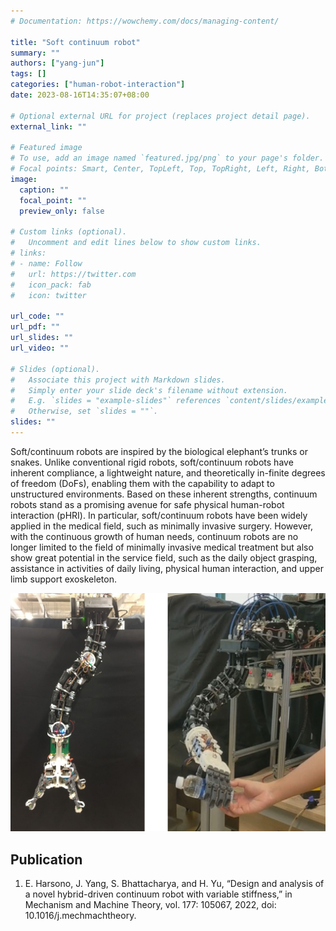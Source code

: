 ```yaml
---
# Documentation: https://wowchemy.com/docs/managing-content/

title: "Soft continuum robot"
summary: ""
authors: ["yang-jun"]
tags: []
categories: ["human-robot-interaction"]
date: 2023-08-16T14:35:07+08:00

# Optional external URL for project (replaces project detail page).
external_link: ""

# Featured image
# To use, add an image named `featured.jpg/png` to your page's folder.
# Focal points: Smart, Center, TopLeft, Top, TopRight, Left, Right, BottomLeft, Bottom, BottomRight.
image:
  caption: ""
  focal_point: ""
  preview_only: false

# Custom links (optional).
#   Uncomment and edit lines below to show custom links.
# links:
# - name: Follow
#   url: https://twitter.com
#   icon_pack: fab
#   icon: twitter

url_code: ""
url_pdf: ""
url_slides: ""
url_video: ""

# Slides (optional).
#   Associate this project with Markdown slides.
#   Simply enter your slide deck's filename without extension.
#   E.g. `slides = "example-slides"` references `content/slides/example-slides.md`.
#   Otherwise, set `slides = ""`.
slides: ""
---
```


Soft/continuum robots are inspired by the biological elephant’s trunks or snakes. Unlike conventional rigid robots, soft/continuum robots have inherent compliance, a lightweight nature, and theoretically in-finite degrees of freedom (DoFs), enabling them with the capability to adapt to unstructured environments. Based on these inherent strengths, continuum robots stand as a promising avenue for safe physical human-robot interaction (pHRI). In particular, soft/continuum robots have been widely applied in the medical field, such as minimally invasive surgery. However, with the continuous growth of human needs, continuum robots are no longer limited to the field of minimally invasive medical treatment but also show great potential in the service field, such as the daily object grasping, assistance in activities of daily living, physical human interaction, and upper limb support exoskeleton.

![](college.jpg "")


## Publication
1. E. Harsono, J. Yang, S. Bhattacharya, and H. Yu, “Design and analysis of a novel hybrid-driven continuum robot with variable stiffness,” in Mechanism and Machine Theory, vol. 177: 105067, 2022, doi: 10.1016/j.mechmachtheory.


